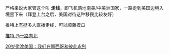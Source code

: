严格来说大家管这个叫 **走线**，即飞机落地南美/中美洲国家，一路走到美国边境入境黑下来（拜登上台之后，美国对待这种移民比较友好）

推特上有挺多人直播走线，可以顺藤摸瓜

[推特 @一路向北](https://twitter.com/lhao6293?s=11&t=hgI_kIDZMW9rKtyGZqPk8Q)


[20岁偷渡美国：我们在墨西哥和彼此永别](https://www.douban.com/note/704785457/?_i=3435614WKkMmf5)
